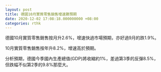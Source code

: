 ```yaml
---
layout: post
title: 德國10月實質零售銷售增速勝預期
date: 2020-12-02 17:08:18.000000000 +08:00
categories: rthk
---
```


德國10月實質零售銷售按月升2.6%，增速快過市場預期，亦好過9月的跌1.9%。

10月實質零售銷售按年升8.2%，增速高於預期。

分析預期，德國今季國內生產總值(GDP)將收縮約1%，差過第3季的反彈8.5%，但跌幅不似第2季的9.8%那麼大。
